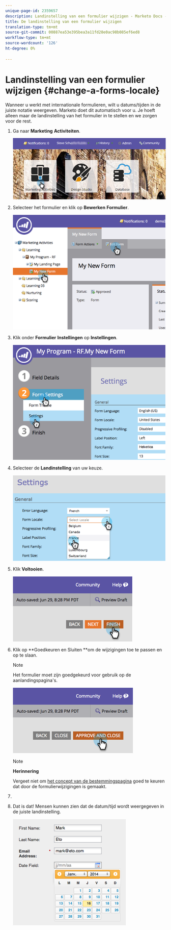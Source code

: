 ```yaml
---
unique-page-id: 2359657
description: Landinstelling van een formulier wijzigen - Marketo Docs - Productdocumentatie
title: De landinstelling van een formulier wijzigen
translation-type: tm+mt
source-git-commit: 00887ea53e395bea3a11fd28e0ac98b085ef6ed8
workflow-type: tm+mt
source-wordcount: '126'
ht-degree: 0%

---
```



# Landinstelling van een formulier wijzigen {#change-a-forms-locale}

Wanneer u werkt met internationale formulieren, wilt u datums/tijden in de juiste notatie weergeven. Marketo doet dit automatisch voor u. Je hoeft alleen maar de landinstelling van het formulier in te stellen en we zorgen voor de rest.

1. Ga naar **Marketing** **Activiteiten**.

   ![](assets/login-marketing-activities-7.png)

1. Selecteer het formulier en klik op **Bewerken** **Formulier**.

   ![](assets/image2014-9-15-12-3a52-3a52.png)

1. Klik onder **Formulier** **Instellingen** op **Instellingen**.

   ![](assets/image2014-9-15-12-3a53-3a23.png)

1. Selecteer de **Landinstelling** van uw keuze.

   ![](assets/image2014-9-15-12-3a53-3a35.png)

1. Klik **Voltooien**.

   ![](assets/image2014-9-15-12-3a53-3a43.png)

1. Klik op **Goedkeuren en Sluiten **om de wijzigingen toe te passen en op te slaan.

   >[!NOTE]
   >
   >Het formulier moet zijn goedgekeurd voor gebruik op de aanlandingspagina&#39;s.

   ![](assets/image2014-9-15-12-3a53-3a52.png)

   >[!NOTE]
   >
   >**Herinnering**
   >
   >
   >Vergeet niet om [het concept van de bestemmingspagina](../../../../product-docs/demand-generation/landing-pages/understanding-landing-pages/approve-unapprove-or-delete-a-landing-page.md) goed te keuren dat door de formulierwijzigingen is gemaakt.

1. 
1. Dat is dat! Mensen kunnen zien dat de datum/tijd wordt weergegeven in de juiste landinstelling.

   ![](assets/image2014-9-15-12-3a53-3a59.png)

